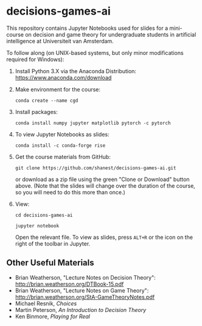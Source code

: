 # decisions-games-ai

This repository contains Jupyter Notebooks used for slides for a mini-course on decision and game theory for undergraduate students in artificial intelligence at Universiteit van Amsterdam.  

To follow along (on UNIX-based systems, but only minor modifications required for Windows):

1. Install Python 3.X via the Anaconda Distribution: https://www.anaconda.com/download

2. Make environment for the course:

	`conda create --name cgd`

3. Install packages:

	`conda install numpy jupyter matplotlib pytorch -c pytorch`

4. To view Jupyter Notebooks as slides:

	`conda install -c conda-forge rise`

5. Get the course materials from GitHub:

	`git clone https://github.com/shanest/decisions-games-ai.git`
	
	or download as a zip file using the green "Clone or Download" button above.  (Note that the slides will change over the duration of the course, so you will need to do this more than once.)

6. View:

	`cd decisions-games-ai`
  
	`jupyter notebook`
	
	Open the relevant file.  To view as slides, press `ALT+R` or the icon on the right of the toolbar in Jupyter.

## Other Useful Materials

* Brian Weatherson, "Lecture Notes on Decision Theory": http://brian.weatherson.org/DTBook-15.pdf
* Brian Weatherson, "Lecture Notes on Game Theory": http://brian.weatherson.org/StA-GameTheoryNotes.pdf
* Michael Resnik, _Choices_
* Martin Peterson, _An Introduction to Decision Theory_
* Ken Binmore, _Playing for Real_
